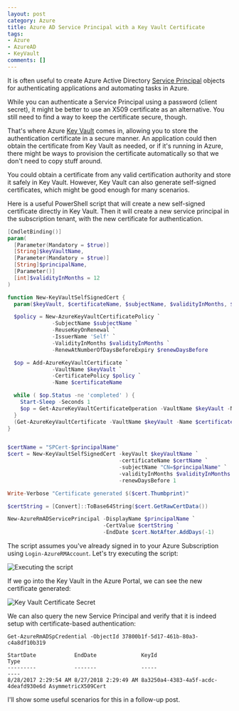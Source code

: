 ```yaml
---
layout: post
category: Azure
title: Azure AD Service Principal with a Key Vault Certificate 
tags:
- Azure
- AzureAD
- KeyVault
comments: []
---
```

It is often useful to create Azure Active Directory [Service Principal](https://docs.microsoft.com/en-us/azure/active-directory/develop/active-directory-application-objects)
objects for authenticating applications and automating tasks in Azure.

While you can authenticate a Service Principal using a password (client secret),
it might be better to use an X509 certificate as an alternative. You still need to
find a way to keep the certificate secure, though.

That's where Azure [Key Vault](https://docs.microsoft.com/en-us/azure/key-vault/key-vault-whatis)
comes in, allowing you to store the authentication certificate in a secure manner. An
application could then obtain the certificate from Key Vault as needed, or if it's
running in Azure, there might be ways to provision the certificate automatically
so that we don't need to copy stuff around.

You could obtain a certificate from any valid certification authority and store it
safely in Key Vault. However, Key Vault can also generate self-signed certificates,
which might be good enough for many scenarios.

Here is a useful PowerShell script that will create a new self-signed certificate
directly in Key Vault. Then it will create a new service principal in the subscription
tenant, with the new certificate for authentication.

```powershell
[CmdletBinding()]
param(
  [Parameter(Mandatory = $true)]
  [String]$keyVaultName,
  [Parameter(Mandatory = $true)]
  [String]$principalName,
  [Parameter()]
  [int]$validityInMonths = 12
)

function New-KeyVaultSelfSignedCert {
  param($keyVault, $certificateName, $subjectName, $validityInMonths, $renewDaysBefore)

  $policy = New-AzureKeyVaultCertificatePolicy `
              -SubjectName $subjectName `
              -ReuseKeyOnRenewal `
              -IssuerName 'Self' `
              -ValidityInMonths $validityInMonths `
              -RenewAtNumberOfDaysBeforeExpiry $renewDaysBefore

  $op = Add-AzureKeyVaultCertificate `
              -VaultName $keyVault `
              -CertificatePolicy $policy `
              -Name $certificateName

  while ( $op.Status -ne 'completed' ) {
    Start-Sleep -Seconds 1
    $op = Get-AzureKeyVaultCertificateOperation -VaultName $keyVault -Name $certificateName
  }
  (Get-AzureKeyVaultCertificate -VaultName $keyVault -Name $certificateName).Certificate
}


$certName = "SPCert-$principalName"
$cert = New-KeyVaultSelfSignedCert -keyVault $keyVaultName `
                                   -certificateName $certName `
                                   -subjectName "CN=$principalName" `
                                   -validityInMonths $validityInMonths `
                                   -renewDaysBefore 1

Write-Verbose "Certificate generated $($cert.Thumbprint)"

$certString = [Convert]::ToBase64String($cert.GetRawCertData())

New-AzureRmADServicePrincipal -DisplayName $principalName `
                              -CertValue $certString `
                              -EndDate $cert.NotAfter.AddDays(-1)
```

The script assumes you've already signed in to your Azure Subscription using
`Login-AzureRMAccount`. Let's try executing the script:

![Executing the script](http://static.winterdom.com/images/2017/ad-spwithcert.png)

If we go into the Key Vault in the Azure Portal, we can see the new certificate generated:

![Key Vault Certificate Secret](http://static.winterdom.com/images/2017/kv-certificate.png)

We can also query the new Service Principal and verify that it is indeed setup with 
certificate-based authentication:

```text
Get-AzureRmADSpCredential -ObjectId 37800b1f-5d17-461b-80a3-c4a8df10b319

StartDate            EndDate              KeyId                                Type
---------            -------              -----                                ----
8/28/2017 2:29:54 AM 8/27/2018 2:29:49 AM 8a3250a4-4383-4a5f-acdc-4deafd930e6d AsymmetricX509Cert
```

I'll show some useful scenarios for this in a follow-up post.